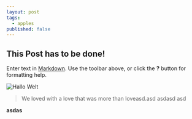 ```yaml
---
layout: post
tags: 
  - apples
published: false
---
```

## This Post has to be done!

Enter text in [Markdown](http://daringfireball.net/projects/markdown/). Use the toolbar above, or click the **?** button for formatting help.


![Hallo Welt]({{site.baseurl}}/media/IMG_20150415_083121.jpg)

> We loved with a love that was more than loveasd.asd
> asdasd
asd

**asdas** 
